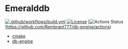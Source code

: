 # Emeralddb
[![.github/workflows/build.yml](https://github.com/Rembrant777/db-engine/actions/workflows/build.yml/badge.svg?branch=db_init)](https://github.com/Rembrant777/db-engine/actions/workflows/build.yml)
[![License](https://img.shields.io/badge/license-%20AGPL--3-orange.svg)](./LICENSE)
[![Actions Status](https://github.com/Rembrant777/db-engine/workflows/Build%20and%20Test/badge.svg)]https://github.com/Rembrant777/db-engine/actions)
* [cmake](https://github.com/ttroy50/cmake-examples)
* [db-engine](https://github.com/wangzhonnew/emeralddb)
